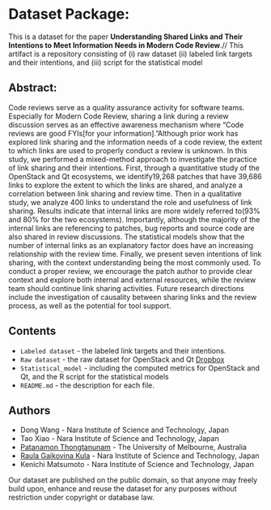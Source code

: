 # Dataset Package:


This is a dataset for the paper **Understanding Shared Links and Their Intentions to Meet Information Needs in Modern Code Review**.//
This artifact is a repository consisting of (i) raw dataset (ii) labeled link targets and their intentions, and (iii) script for the statistical model

## Abstract:
Code reviews serve as a quality assurance activity for software teams. Especially for Modern Code Review, sharing a link during a review discussion serves as an effective awareness mechanism where “Code reviews are good FYIs[for your information].”Although prior work has explored link sharing and the information needs of a code review, the extent to which links are used to properly conduct a review is unknown. In this study, we performed a mixed-method approach to investigate the practice of link sharing and their intentions. First, through a quantitative study of the OpenStack and Qt ecosystems, we identify19,268 patches that have 39,686 links to explore the extent to which the links are shared, and analyze a correlation between link sharing and review time. Then in a qualitative study, we analyze 400 links to understand the role and usefulness of link sharing. Results indicate that internal links are more widely referred to(93% and 80% for the two ecosystems). Importantly, although the majority of the internal links are referencing to patches, bug reports and source code are also shared in review discussions. The statistical models show that the number of internal links as an explanatory factor does have an increasing relationship with the review time. Finally, we present seven intentions of link sharing, with the context understanding being the most commonly used. To conduct a proper review, we encourage the patch author to provide clear context and explore both internal and external resources, while the review team should continue link sharing activities. Future research directions include the investigation of causality between sharing links and the review process, as well as the potential for tool support.

## Contents
* `Labeled dataset` - the labeled link targets and their intentions.
* `Raw dataset` - the raw dataset for OpenStack and Qt [Dropbox](https://www.dropbox.com/sh/swrpxfexi6ggrm8/AADDToxZfiLz7tY9PAoA3zdTa?dl=0) 
* `Statistical_model` - including the computed metrics for OpenStack and Qt, and the R script for the statistical models
* `README.md` - the description for each file.


## Authors
* Dong Wang - Nara Institute of Science and Technology, Japan
* Tao Xiao - Nara Institute of Science and Technology, Japan
* [Patanamon Thongtanunam](http://patanamon.com/) - The University of Melbourne, Australia
* [Raula Gaikovina Kula](https://raux.github.io/) - Nara Institute of Science and Technology, Japan
* Kenichi Matsumoto - Nara Institute of Science and Technology, Japan

Our dataset are published on the public domain, so that anyone may freely build upon, enhance and reuse the dataset for any purposes without restriction under copyright or database law.
